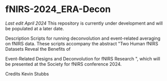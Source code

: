 # fNIRS-2024_ERA-Decon
_Last edit April 2024_
This repository is currently under development and will be populated at a later date.

Description
Scripts for running deconvolution and event-related averaging on fNIRS data. These scripts accompany the abstract "Two Human fNIRS Datasets Reveal the Benefits of 

Event-Related Designs and Deconvolution for fNIRS Research ", which will be presented at the Society for fNIRS conference 2024. 

Credits
Kevin Stubbs 
